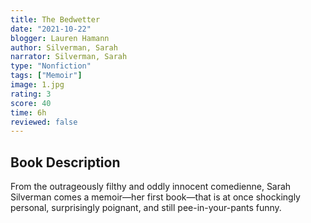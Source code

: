 ```yaml
---
title: The Bedwetter
date: "2021-10-22"
blogger: Lauren Hamann
author: Silverman, Sarah
narrator: Silverman, Sarah
type: "Nonfiction"
tags: ["Memoir"]
image: 1.jpg
rating: 3
score: 40
time: 6h
reviewed: false
---
```


## Book Description

From the outrageously filthy and oddly innocent comedienne, Sarah Silverman comes a memoir—her first book—that is at once shockingly personal, surprisingly poignant, and still pee-in-your-pants funny.
